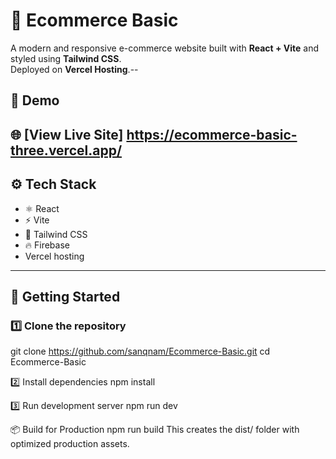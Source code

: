 # 🛒 Ecommerce Basic

A modern and responsive e-commerce website built with **React + Vite** and styled using **Tailwind CSS**.  
Deployed on **Vercel Hosting**.--

## 📸 Demo

🌐 [View Live Site] https://ecommerce-basic-three.vercel.app/
---

## ⚙️ Tech Stack

- ⚛️ React
- ⚡ Vite
- 💨 Tailwind CSS
- 🔥 Firebase
- Vercel hosting

---

## 🚀 Getting Started

### 1️⃣ Clone the repository
git clone https://github.com/sanqnam/Ecommerce-Basic.git
cd Ecommerce-Basic

2️⃣ Install dependencies
npm install

3️⃣ Run development server
npm run dev

📦 Build for Production
npm run build
This creates the dist/ folder with optimized production assets.
